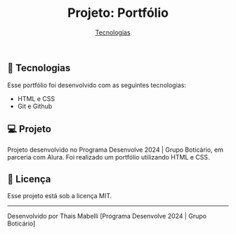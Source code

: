 <h1 align="center"> Projeto: Portfólio </h1>


<p align="center">
  <a href="#-tecnologias">Tecnologias</a>&nbsp;&nbsp;&nbsp;&nbsp;&nbsp;&nbsp;
</p>

<br>




## 🚀 Tecnologias

Esse portfólio foi desenvolvido com as seguintes tecnologias:

- HTML e CSS
- Git e Github


## 💻 Projeto

Projeto desenvolvido no Programa Desenvolve 2024 | Grupo Boticário, em parceria com Alura. Foi realizado um portfólio utilizando HTML e CSS.




## :memo: Licença

Esse projeto está sob a licença MIT.

---
  Desenvolvido por Thais Mabelli [Programa Desenvolve 2024 | Grupo Boticário]